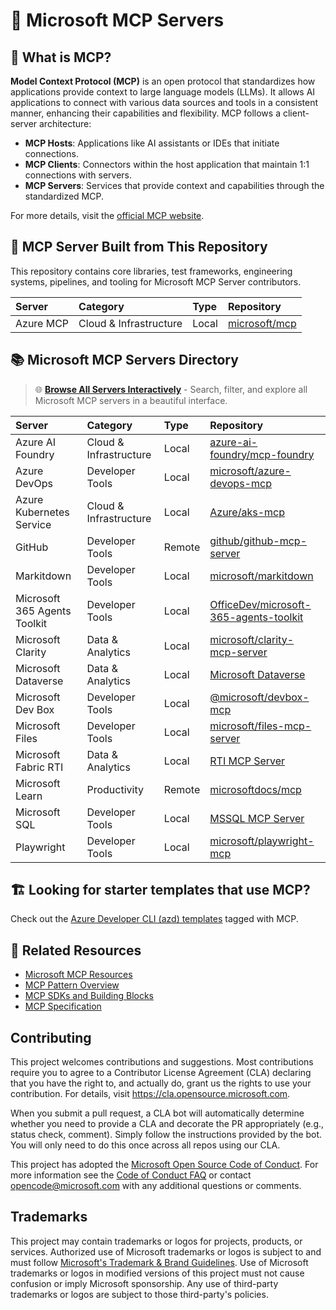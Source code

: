 # 🌟 Microsoft MCP Servers


## 📘 What is MCP?

**Model Context Protocol (MCP)** is an open protocol that standardizes how applications provide context to large language models (LLMs). It allows AI applications to connect with various data sources and tools in a consistent manner, enhancing their capabilities and flexibility. MCP follows a client-server architecture:

- **MCP Hosts**: Applications like AI assistants or IDEs that initiate connections.
- **MCP Clients**: Connectors within the host application that maintain 1:1 connections with servers.
- **MCP Servers**: Services that provide context and capabilities through the standardized MCP.

For more details, visit the [official MCP website](https://modelcontextprotocol.io).

## 📁 MCP Server Built from This Repository

This repository contains core libraries, test frameworks, engineering systems, pipelines, and tooling for Microsoft MCP Server contributors.

| Server | Category | Type | Repository |
|:-------|:---------|:-----|:-----------|
| Azure MCP | Cloud & Infrastructure | Local | [microsoft/mcp](https://github.com/microsoft/mcp/tree/main/servers/Azure.Mcp.Server) |

## 📚 Microsoft MCP Servers Directory

> 🌐 **[Browse All Servers Interactively](https://mattleibow.github.io/mcp/)** - Search, filter, and explore all Microsoft MCP servers in a beautiful interface.

| Server | Category | Type | Repository |
|:-------|:---------|:-----|:-----------|
| Azure AI Foundry | Cloud & Infrastructure | Local | [azure-ai-foundry/mcp-foundry](https://github.com/azure-ai-foundry/mcp-foundry) |
| Azure DevOps | Developer Tools | Local | [microsoft/azure-devops-mcp](https://github.com/microsoft/azure-devops-mcp) |
| Azure Kubernetes Service | Cloud & Infrastructure | Local | [Azure/aks-mcp](https://github.com/Azure/aks-mcp) |
| GitHub | Developer Tools | Remote | [github/github-mcp-server](https://github.com/github/github-mcp-server) |
| Markitdown | Developer Tools | Local | [microsoft/markitdown](https://github.com/microsoft/markitdown) |
| Microsoft 365 Agents Toolkit | Developer Tools | Local | [OfficeDev/microsoft-365-agents-toolkit](https://github.com/OfficeDev/microsoft-365-agents-toolkit/) |
| Microsoft Clarity | Data & Analytics | Local | [microsoft/clarity-mcp-server](https://github.com/microsoft/clarity-mcp-server) |
| Microsoft Dataverse | Data & Analytics | Local | [Microsoft Dataverse](https://go.microsoft.com/fwlink/?linkid=2320176) |
| Microsoft Dev Box | Developer Tools | Local | [@microsoft/devbox-mcp](https://www.npmjs.com/package/@microsoft/devbox-mcp) |
| Microsoft Files | Developer Tools | Local | [microsoft/files-mcp-server](https://github.com/microsoft/files-mcp-server) |
| Microsoft Fabric RTI | Data & Analytics | Local | [RTI MCP Server](https://aka.ms/rti.mcp.repo) |
| Microsoft Learn | Productivity | Remote | [microsoftdocs/mcp](https://github.com/microsoftdocs/mcp) |
| Microsoft SQL | Developer Tools | Local | [MSSQL MCP Server](https://aka.ms/MssqlMcp) |
| Playwright | Developer Tools | Local | [microsoft/playwright-mcp](https://github.com/microsoft/playwright-mcp) |


## 🏗️ Looking for starter templates that use MCP? 
Check out the [Azure Developer CLI (azd) templates](https://azure.github.io/awesome-azd/?tags=mcp) tagged with MCP.

## 📎 Related Resources
- [Microsoft MCP Resources](https://github.com/microsoft/mcp/tree/main/Resources)
- [MCP Pattern Overview](https://modelcontextprotocol.io/introduction)
- [MCP SDKs and Building Blocks](https://modelcontextprotocol.io/sdk)
- [MCP Specification](https://spec.modelcontextprotocol.io/specification/)

## Contributing

This project welcomes contributions and suggestions. Most contributions require you to agree to a
Contributor License Agreement (CLA) declaring that you have the right to, and actually do, grant us
the rights to use your contribution. For details, visit https://cla.opensource.microsoft.com.

When you submit a pull request, a CLA bot will automatically determine whether you need to provide
a CLA and decorate the PR appropriately (e.g., status check, comment). Simply follow the instructions
provided by the bot. You will only need to do this once across all repos using our CLA.

This project has adopted the [Microsoft Open Source Code of Conduct](https://opensource.microsoft.com/codeofconduct/).
For more information see the [Code of Conduct FAQ](https://opensource.microsoft.com/codeofconduct/faq/) or
contact [opencode@microsoft.com](mailto:opencode@microsoft.com) with any additional questions or comments.

## Trademarks

This project may contain trademarks or logos for projects, products, or services. Authorized use of Microsoft
trademarks or logos is subject to and must follow
[Microsoft's Trademark & Brand Guidelines](https://www.microsoft.com/legal/intellectualproperty/trademarks/usage/general).
Use of Microsoft trademarks or logos in modified versions of this project must not cause confusion or imply Microsoft sponsorship.
Any use of third-party trademarks or logos are subject to those third-party's policies.
